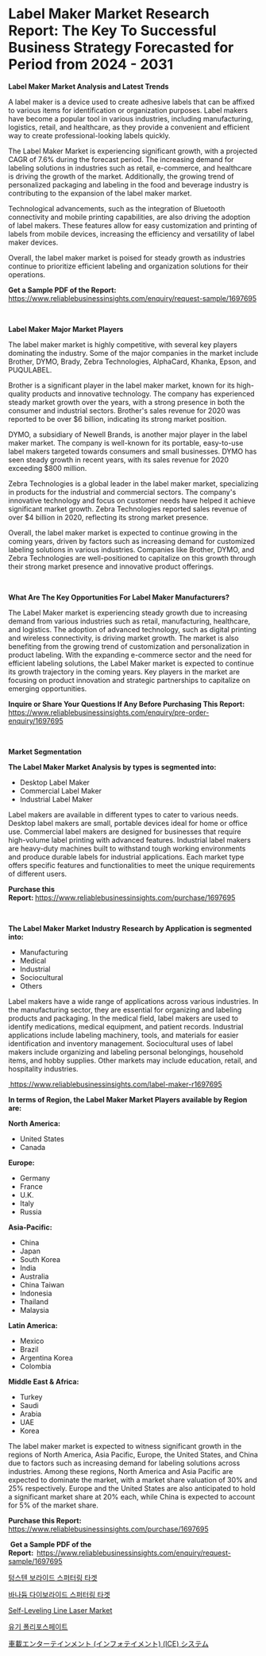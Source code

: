 <p><h1>Label Maker Market Research Report: The Key To Successful Business Strategy Forecasted for Period from 2024 - 2031</h1></p><p><strong>Label Maker Market Analysis and Latest Trends</strong></p>
<p><p>A label maker is a device used to create adhesive labels that can be affixed to various items for identification or organization purposes. Label makers have become a popular tool in various industries, including manufacturing, logistics, retail, and healthcare, as they provide a convenient and efficient way to create professional-looking labels quickly.</p><p>The Label Maker Market is experiencing significant growth, with a projected CAGR of 7.6% during the forecast period. The increasing demand for labeling solutions in industries such as retail, e-commerce, and healthcare is driving the growth of the market. Additionally, the growing trend of personalized packaging and labeling in the food and beverage industry is contributing to the expansion of the label maker market.</p><p>Technological advancements, such as the integration of Bluetooth connectivity and mobile printing capabilities, are also driving the adoption of label makers. These features allow for easy customization and printing of labels from mobile devices, increasing the efficiency and versatility of label maker devices.</p><p>Overall, the label maker market is poised for steady growth as industries continue to prioritize efficient labeling and organization solutions for their operations.</p></p>
<p><strong>Get a Sample PDF of the Report:&nbsp;</strong> <a href="https://www.reliablebusinessinsights.com/enquiry/request-sample/1697695">https://www.reliablebusinessinsights.com/enquiry/request-sample/1697695</a></p>
<p>&nbsp;</p>
<p><strong>Label Maker Major Market Players</strong></p>
<p><p>The label maker market is highly competitive, with several key players dominating the industry. Some of the major companies in the market include Brother, DYMO, Brady, Zebra Technologies, AlphaCard, Khanka, Epson, and PUQULABEL. </p><p>Brother is a significant player in the label maker market, known for its high-quality products and innovative technology. The company has experienced steady market growth over the years, with a strong presence in both the consumer and industrial sectors. Brother's sales revenue for 2020 was reported to be over $6 billion, indicating its strong market position.</p><p>DYMO, a subsidiary of Newell Brands, is another major player in the label maker market. The company is well-known for its portable, easy-to-use label makers targeted towards consumers and small businesses. DYMO has seen steady growth in recent years, with its sales revenue for 2020 exceeding $800 million.</p><p>Zebra Technologies is a global leader in the label maker market, specializing in products for the industrial and commercial sectors. The company's innovative technology and focus on customer needs have helped it achieve significant market growth. Zebra Technologies reported sales revenue of over $4 billion in 2020, reflecting its strong market presence.</p><p>Overall, the label maker market is expected to continue growing in the coming years, driven by factors such as increasing demand for customized labeling solutions in various industries. Companies like Brother, DYMO, and Zebra Technologies are well-positioned to capitalize on this growth through their strong market presence and innovative product offerings.</p></p>
<p>&nbsp;</p>
<p><strong>What Are The Key Opportunities For Label Maker Manufacturers?</strong></p>
<p><p>The Label Maker market is experiencing steady growth due to increasing demand from various industries such as retail, manufacturing, healthcare, and logistics. The adoption of advanced technology, such as digital printing and wireless connectivity, is driving market growth. The market is also benefiting from the growing trend of customization and personalization in product labeling. With the expanding e-commerce sector and the need for efficient labeling solutions, the Label Maker market is expected to continue its growth trajectory in the coming years. Key players in the market are focusing on product innovation and strategic partnerships to capitalize on emerging opportunities.</p></p>
<p><strong>Inquire or Share Your Questions If Any Before Purchasing This Report:</strong> <a href="https://www.reliablebusinessinsights.com/enquiry/pre-order-enquiry/1697695">https://www.reliablebusinessinsights.com/enquiry/pre-order-enquiry/1697695</a></p>
<p>&nbsp;</p>
<p><strong>Market Segmentation</strong></p>
<p><strong>The Label Maker Market Analysis by types is segmented into:</strong></p>
<p><ul><li>Desktop Label Maker</li><li>Commercial Label Maker</li><li>Industrial Label Maker</li></ul></p>
<p><p>Label makers are available in different types to cater to various needs. Desktop label makers are small, portable devices ideal for home or office use. Commercial label makers are designed for businesses that require high-volume label printing with advanced features. Industrial label makers are heavy-duty machines built to withstand tough working environments and produce durable labels for industrial applications. Each market type offers specific features and functionalities to meet the unique requirements of different users.</p></p>
<p><strong>Purchase this Report:&nbsp;</strong><a href="https://www.reliablebusinessinsights.com/purchase/1697695">https://www.reliablebusinessinsights.com/purchase/1697695</a></p>
<p>&nbsp;</p>
<p><strong>The Label Maker Market Industry Research by Application is segmented into:</strong></p>
<p><ul><li>Manufacturing</li><li>Medical</li><li>Industrial</li><li>Sociocultural</li><li>Others</li></ul></p>
<p><p>Label makers have a wide range of applications across various industries. In the manufacturing sector, they are essential for organizing and labeling products and packaging. In the medical field, label makers are used to identify medications, medical equipment, and patient records. Industrial applications include labeling machinery, tools, and materials for easier identification and inventory management. Sociocultural uses of label makers include organizing and labeling personal belongings, household items, and hobby supplies. Other markets may include education, retail, and hospitality industries.</p></p>
<p><a href="https://www.reliablebusinessinsights.com/label-maker-r1697695">&nbsp;https://www.reliablebusinessinsights.com/label-maker-r1697695</a></p>
<p><strong>In terms of Region, the Label Maker Market Players available by Region are:</strong></p>
<p>
    <p> <strong> North America: </strong>
        <ul>
            <li>United States</li>
            <li>Canada</li>
        </ul>
        </p> 
    <p> <strong> Europe: </strong>
        <ul>
            <li>Germany</li>
            <li>France</li>
            <li>U.K.</li>
            <li>Italy</li>
            <li>Russia</li>
        </ul>
        </p> 
    <p> <strong> Asia-Pacific: </strong>
        <ul>
            <li>China</li>
            <li>Japan</li>
            <li>South Korea</li>
            <li>India</li>
            <li>Australia</li>
            <li>China Taiwan</li>
            <li>Indonesia</li>
            <li>Thailand</li>
            <li>Malaysia</li>
        </ul>
        </p> 
    <p> <strong> Latin America: </strong>
        <ul>
            <li>Mexico</li>
            <li>Brazil</li>
            <li>Argentina Korea</li>
            <li>Colombia</li>
        </ul>
        </p> 
    <p> <strong> Middle East & Africa: </strong>
        <ul>
            <li>Turkey</li>
            <li>Saudi</li>
            <li>Arabia</li>
            <li>UAE</li>
            <li>Korea</li>
        </ul>
    </p>
    </p>
<p><p>The label maker market is expected to witness significant growth in the regions of North America, Asia Pacific, Europe, the United States, and China due to factors such as increasing demand for labeling solutions across industries. Among these regions, North America and Asia Pacific are expected to dominate the market, with a market share valuation of 30% and 25% respectively. Europe and the United States are also anticipated to hold a significant market share at 20% each, while China is expected to account for 5% of the market share.</p></p>
<p><strong>Purchase this Report: </strong><a href="https://www.reliablebusinessinsights.com/purchase/1697695">https://www.reliablebusinessinsights.com/purchase/1697695</a></p>
<p>&nbsp;<strong>Get a Sample PDF of the Report:&nbsp;&nbsp;</strong><a href="https://www.reliablebusinessinsights.com/enquiry/request-sample/1697695">https://www.reliablebusinessinsights.com/enquiry/request-sample/1697695</a></p>
<p><strong></strong></p>
<p><p><a href="https://github.com/khairinauzunul/Market-Research-Report-List-1/blob/main/819016593872.md">텅스텐 보라이드 스퍼터링 타겟</a></p><p><a href="https://github.com/kimvicki3212024/Market-Research-Report-List-1/blob/main/976121693873.md">바나듐 다이보라이드 스퍼터링 타겟</a></p><p><a href="https://issuu.com/reportprime-2/docs/self-leveling-line-laser-market-size-2030.pptx">Self-Leveling Line Laser Market</a></p><p><a href="https://medium.com/@kelsiorphy/%EC%9C%A0%EA%B8%B0-%ED%8F%B4%EB%A6%AC%ED%8F%AC%EC%8A%A4%ED%8E%98%EC%9D%B4%ED%8A%B8-%EC%8B%9C%EC%9E%A5-%EB%8F%99%ED%96%A5-%EB%B0%8F-%EC%8B%9C%EC%9E%A5-%EB%B6%84%EC%84%9D%EC%9D%80-2024-2031%EB%85%84-%EA%B8%B0%EA%B0%84%EC%9D%84-%EC%9C%84%ED%95%B4-%EC%98%88%EC%B8%A1%EB%90%A9%EB%8B%88%EB%8B%A4-1abd892be6df">유기 폴리포스페이트</a></p><p><a href="https://medium.com/@mt14785/%E8%87%AA%E5%8B%95%E8%BB%8A%E3%82%A8%E3%83%B3%E3%82%BF%E3%83%BC%E3%83%86%E3%82%A4%E3%83%A1%E3%83%B3%E3%83%88-%E3%82%A4%E3%83%B3%E3%83%95%E3%82%A9%E3%83%86%E3%82%A4%E3%83%B3%E3%83%A1%E3%83%B3%E3%83%88-ice-%E3%82%B7%E3%82%B9%E3%83%86%E3%83%A0%E3%81%AE%E5%B8%82%E5%A0%B4%E8%A6%8F%E6%A8%A1%E3%81%AF-%E3%82%B0%E3%83%AD%E3%83%BC%E3%83%90%E3%83%AB%E6%A5%AD%E7%95%8C%E3%81%AB%E3%81%8A%E3%81%91%E3%82%8B%E6%9C%80%E9%81%A9%E3%81%AA%E3%83%9E%E3%83%BC%E3%82%B1%E3%83%86%E3%82%A3%E3%83%B3%E3%82%B0%E3%83%81%E3%83%A3%E3%83%8D%E3%83%AB%E3%82%92%E6%98%8E%E3%82%89%E3%81%8B%E3%81%AB%E3%81%97%E3%81%BE%E3%81%99-ef3e47ad262f">車載エンターテインメント (インフォテイメント) (ICE) システム</a></p></p>